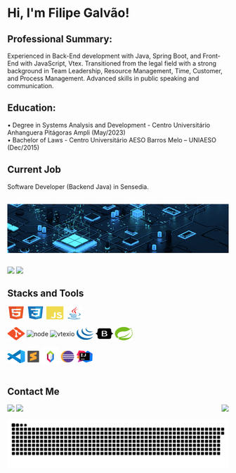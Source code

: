 <h1>Hi, I'm Filipe Galvão!</h1> 

## Professional Summary:
Experienced in Back-End development with Java, Spring Boot, and Front-End with JavaScript, Vtex. Transitioned from the legal field with a strong background in Team
Leadership, Resource Management, Time, Customer, and Process Management.
Advanced skills in public speaking and communication.

## Education:
• Degree in Systems Analysis and Development - Centro Universitário Anhanguera Pitágoras Ampli (May/2023)</br>
• Bachelor of Laws - Centro Universitário AESO Barros Melo – UNIAESO (Dec/2015)

 ## Current Job
  Software Developer (Backend Java) in Sensedia.<br><br>

 <img align="center" alt="tech-backgrond" src="https://github.com/g-filipe/svg/blob/main/bgs/bg2.png?raw=true"> <br><br>
 
<div>
  <div>
    <img  src="https://github-readme-stats.vercel.app/api?username=g-filipe&show_icons=true&theme=react&include_all_commits=true&count_private=true"/>
    <img width="355em" src="https://github-readme-stats.vercel.app/api/top-langs/?username=g-filipe&layout=compact&langs_count=16&theme=react"/>
  </div>
</div>

  <div style="display: inline_block">

  <h2>Stacks and Tools</h2>

 
  <img align="center" alt="Lipe-HTML" height="30" width="40" src="https://raw.githubusercontent.com/devicons/devicon/master/icons/html5/html5-original.svg">

  <img align="center" alt="Lipe-CSS" height="30" width="40" src="https://raw.githubusercontent.com/devicons/devicon/master/icons/css3/css3-original.svg">

  <img align="center" alt="Lipe-Js" height="30" width="40" src="https://raw.githubusercontent.com/devicons/devicon/master/icons/javascript/javascript-plain.svg">

  <img align="center" alt="Lipe-Java" height="30" width="40" src="https://raw.githubusercontent.com/devicons/devicon/master/icons/java/java-original.svg">
   
 </div><br>
  
 <div>
 
   <img align="center" alt="git" title="Git" height="30" width="40" src="https://raw.githubusercontent.com/devicons/devicon/9f4f5cdb393299a81125eb5127929ea7bfe42889/icons/git/git-plain.svg">
 
 <!-- <img align="center" alt="react" title="ReactJs" height="40" width="55" src="https://hearmecheer.com/wp-content/uploads/2021/03/1000px-React-icon.svg.png"> -->
  
   <img align="center" alt="node" title="NodeJs" height="30" width="27" src="https://seeklogo.com/images/N/nodejs-logo-FBE122E377-seeklogo.com.png">
  
  <img align="center" alt="vtexio" title="VtexIo" height="50" width="50" src="https://avatars.githubusercontent.com/in/18749?v=4">
  
   <img align="center" alt="jquery" height="30" width="40" src="https://raw.githubusercontent.com/devicons/devicon/9f4f5cdb393299a81125eb5127929ea7bfe42889/icons/jquery/jquery-original.svg">
  
   <img align="center" alt="bootstrap" height="30" width="40" src="https://raw.githubusercontent.com/devicons/devicon/9f4f5cdb393299a81125eb5127929ea7bfe42889/icons/bootstrap/bootstrap-plain.svg">
  
   <img align="center" alt="springboot" height="30" width="40" src="https://raw.githubusercontent.com/devicons/devicon/9f4f5cdb393299a81125eb5127929ea7bfe42889/icons/spring/spring-original.svg">
  
 </div><br>

<!--Tools-->
 
<div>

 <img align="center" alt="vscode" height="30" width="40" src="https://raw.githubusercontent.com/devicons/devicon/9f4f5cdb393299a81125eb5127929ea7bfe42889/icons/vscode/vscode-original.svg">
 
  <img align="center" alt="sublime" height="30" width="30" src="https://raw.githubusercontent.com/g-filipe/svg/b742f111b908acf5fe9339a53c7c2063a7b7a251/Sublime.svg?token=ATVJTMEYIYKL3O7QV62HEDTA3JJMG">

 <img align="center" alt="netbeans" height="40" width="40" src="https://raw.githubusercontent.com/g-filipe/svg/b742f111b908acf5fe9339a53c7c2063a7b7a251/NetBeans.svg?token=ATVJTMDWGWV5EXNSKIMEWY3A3JJIA">
 
 <img align="center" alt="eclipse" height="30" width="30" src="https://raw.githubusercontent.com/g-filipe/svg/b742f111b908acf5fe9339a53c7c2063a7b7a251/Eclipse.svg?token=ATVJTMG3INOAZO373WM3CU3A3JJBQ">
 
   <img align="center" alt="intelij" height="30" width="40" src="https://raw.githubusercontent.com/devicons/devicon/9f4f5cdb393299a81125eb5127929ea7bfe42889/icons/intellij/intellij-original.svg">

 </div><br>
 
  <div> 
 
 <h2>Contact Me</h2>
 
  <a href="https://www.linkedin.com/in/galvaofs/" target="_blank"><img src="https://img.shields.io/badge/-LinkedIn-%230077B5?style=for-the-badge&logo=linkedin&logoColor=white" target="_blank"></a> 
  <a href = "mailto:galvao.s.filipe@gmail.com"><img src="https://img.shields.io/badge/Gmail-D14836?style=for-the-badge&logo=gmail&logoColor=white" target="_blank"></a>
  <img align="right" src="https://komarev.com/ghpvc/?username=your-github-g-filipe">
  
  
 </div>

 
  ![Snake animation](https://github.com/g-filipe/g-filipe/blob/output/github-contribution-grid-snake.svg)


